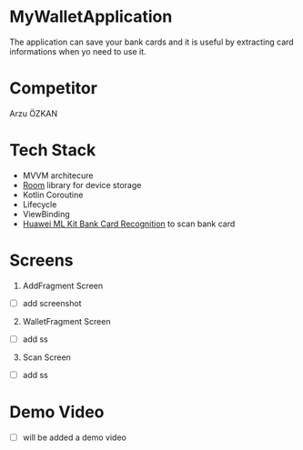 # MyWalletApplication
The application can save your bank cards and it is useful by extracting card informations when yo need to use it.

# Competitor
Arzu ÖZKAN

# Tech Stack
- MVVM architecure
- [Room](https://developer.android.com/jetpack/androidx/releases/room) library for device storage
- Kotlin Coroutine
- Lifecycle
- ViewBinding
- [Huawei ML Kit Bank Card Recognition](https://developer.huawei.com/consumer/en/doc/development/hiai-Guides/bcr-sdk-0000001050038086) to scan bank card

# Screens
1. AddFragment Screen
- [ ] add screenshot

2. WalletFragment Screen
- [ ] add ss

3. Scan Screen 

- [ ] add ss

# Demo Video
- [ ] will be added a demo video

